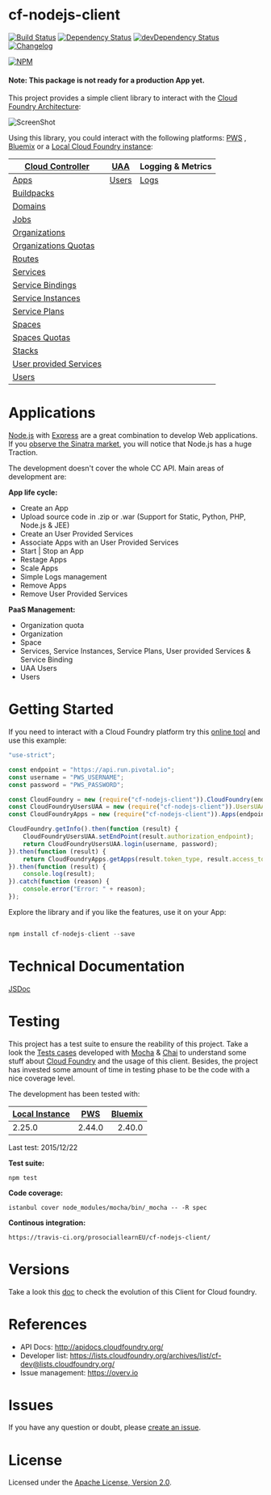 # cf-nodejs-client 

[![Build Status](https://travis-ci.org/prosociallearnEU/cf-nodejs-client.svg)](https://travis-ci.org/prosociallearnEU/cf-nodejs-client) 
[![Dependency Status](https://david-dm.org/prosociallearnEU/cf-nodejs-client.svg)](https://david-dm.org/prosociallearnEU/cf-nodejs-client) 
[![devDependency Status](https://david-dm.org/prosociallearnEU/cf-nodejs-client/dev-status.svg)](https://david-dm.org/prosociallearnEU/cf-nodejs-client#info=devDependencies)
[![Changelog](https://img.shields.io/badge/see-CHANGELOG-red.svg?style=flat-square)](https://github.com/prosociallearnEU/cf-nodejs-client/blob/master/CHANGELOG.md)

[![NPM](https://nodei.co/npm/cf-nodejs-client.png?stars=true)](https://nodei.co/npm/cf-nodejs-client/)

#### Note: This package is not ready for a production App yet.

This project provides a simple client library to interact with the [Cloud Foundry Architecture](https://docs.pivotal.io/pivotalcf/concepts/architecture/):

![ScreenShot](https://raw.githubusercontent.com/prosociallearnEU/cf-nodejs-client/master/docs/cf_architecture_block.png)

Using this library, you could interact with the following platforms: [PWS](https://console.run.pivotal.io)
, [Bluemix](https://console.ng.bluemix.net/) or a [Local Cloud Foundry instance](https://github.com/yudai/cf_nise_installer):

| **[Cloud Controller](http://apidocs.cloudfoundry.org/)**  	| **[UAA](https://github.com/cloudfoundry/uaa)**   	| **Logging & Metrics** 	|
|------------------------ |-----------------------	|------------------------	|
| [Apps](https://prosociallearneu.github.io/cf-nodejs-client/docs/v0.12.0/Apps.html)                    | [Users](https://prosociallearneu.github.io/cf-nodejs-client/docs/v0.12.0/UsersUAA.html)             	    | [Logs](https://prosociallearneu.github.io/cf-nodejs-client/docs/v0.12.0/Logs.html)                   	|
| [Buildpacks](https://prosociallearneu.github.io/cf-nodejs-client/docs/v0.12.0/BuildPacks.html)              |                    	    |                       	|
| [Domains](https://prosociallearneu.github.io/cf-nodejs-client/docs/v0.12.0/Domains.html)                 |                    	    |                       	|
| [Jobs](https://prosociallearneu.github.io/cf-nodejs-client/docs/v0.12.0/Jobs.html)                    |                    	    |                       	|
| [Organizations](https://prosociallearneu.github.io/cf-nodejs-client/docs/v0.12.0/Organizations.html)           |                    	    |                       	|
| [Organizations Quotas](https://prosociallearneu.github.io/cf-nodejs-client/docs/v0.12.0/OrganizationsQuota.html)     |                    	    |                       	|
| [Routes](https://prosociallearneu.github.io/cf-nodejs-client/docs/v0.12.0/Routes.html)                  |                    	    |                       	|
| [Services](https://prosociallearneu.github.io/cf-nodejs-client/docs/v0.12.0/Services.html) | | |            
| [Service Bindings](https://prosociallearneu.github.io/cf-nodejs-client/docs/v0.12.0/ServiceBindings.html)        |                    	    |                       	|
| [Service Instances](https://prosociallearneu.github.io/cf-nodejs-client/docs/v0.12.0/ServiceInstances.html) | | |            
| [Service Plans](https://prosociallearneu.github.io/cf-nodejs-client/docs/v0.12.0/ServicePlans.html) | | |            
| [Spaces](https://prosociallearneu.github.io/cf-nodejs-client/docs/v0.12.0/Spaces.html)                  |                    	    |                       	|
| [Spaces Quotas](https://prosociallearneu.github.io/cf-nodejs-client/docs/v0.12.0/SpacesQuota.html)            |                    	    |                       	|
| [Stacks](https://prosociallearneu.github.io/cf-nodejs-client/docs/v0.12.0/Stacks.html)                  |                    	    |                       	|
| [User provided Services](https://prosociallearneu.github.io/cf-nodejs-client/docs/v0.12.0/UserProvidedServices.html)  |                    	    |                       	|
| [Users](https://prosociallearneu.github.io/cf-nodejs-client/docs/v0.12.0/Users.html)                   |                    	    |                       	|

# Applications

[Node.js](https://nodejs.org/) with [Express](http://expressjs.com/) are a great combination to develop Web applications. If you <a href="https://www.google.com/trends/explore#q=python%20flask%2C%20node%20express%2C%20golang%20pat%2C%20java%20spark%2C%20ruby%20sinatra&cmpt=q&tz=Etc%2FGMT-2" target="_blank">observe the Sinatra market</a>, you will notice that Node.js has a huge Traction.

The development doesn't cover the whole CC API. Main areas of development are:

**App life cycle:**

* Create an App
* Upload source code in .zip or .war (Support for Static, Python, PHP, Node.js & JEE)
* Create an User Provided Services
* Associate Apps with an User Provided Services
* Start | Stop an App
* Restage Apps
* Scale Apps
* Simple Logs management
* Remove Apps
* Remove User Provided Services

**PaaS Management:**

* Organization quota
* Organization
* Space
* Services, Service Instances, Service Plans, User provided Services & Service Binding
* UAA Users
* Users

# Getting Started

If you need to interact with a Cloud Foundry platform try this [online tool](https://tonicdev.com/npm/cf-nodejs-client) and use this example:

``` Javascript
"use-strict";

const endpoint = "https://api.run.pivotal.io";
const username = "PWS_USERNAME";
const password = "PWS_PASSWORD";

const CloudFoundry = new (require("cf-nodejs-client")).CloudFoundry(endpoint);
const CloudFoundryUsersUAA = new (require("cf-nodejs-client")).UsersUAA;
const CloudFoundryApps = new (require("cf-nodejs-client")).Apps(endpoint);

CloudFoundry.getInfo().then(function (result) {
    CloudFoundryUsersUAA.setEndPoint(result.authorization_endpoint);
    return CloudFoundryUsersUAA.login(username, password);
}).then(function (result) {
    return CloudFoundryApps.getApps(result.token_type, result.access_token);
}).then(function (result) {
    console.log(result);
}).catch(function (reason) {
    console.error("Error: " + reason);
});

```

Explore the library and if you like the features, use it on your App:

``` Javascript

npm install cf-nodejs-client --save

```

# Technical Documentation

[JSDoc](https://prosociallearneu.github.io/cf-nodejs-client/) 

# Testing

This project has a test suite to ensure the reability of this project. Take a look the [Tests cases](https://github.com/jabrena/cf-nodejs-client/tree/master/test/) developed with [Mocha](https://mochajs.org/) & [Chai](http://chaijs.com/api/bdd/) to understand some stuff about [Cloud Foundry](https://www.cloudfoundry.org/)  and the usage of this client. Besides, the project has invested some amount of time in testing phase to be the code with a nice coverage level.

The development has been tested with:

| [Local Instance](https://github.com/yudai/cf_nise_installer) | [PWS](https://console.run.pivotal.io)           | [Bluemix](https://console.ng.bluemix.net/) |
| -------------- |:-------------:| -------:|
| 2.25.0         | 2.44.0        | 2.40.0  |

Last test: 2015/12/22

**Test suite:**

``` shell
npm test

```

**Code coverage:**

``` shell
istanbul cover node_modules/mocha/bin/_mocha -- -R spec

```

**Continous integration:**

``` shell
https://travis-ci.org/prosociallearnEU/cf-nodejs-client/

```

# Versions

Take a look this [doc](https://github.com/prosociallearnEU/cf-nodejs-client/blob/master/CHANGELOG.md) to check the evolution of this Client for Cloud foundry.

# References

* API Docs: http://apidocs.cloudfoundry.org/
* Developer list: https://lists.cloudfoundry.org/archives/list/cf-dev@lists.cloudfoundry.org/
* Issue management: https://overv.io

# Issues

If you have any question or doubt, please [create an issue](https://github.com/prosociallearnEU/cf-nodejs-client/issues). 

# License

Licensed under the [Apache License, Version 2.0](http://www.apache.org/licenses/LICENSE-2.0).
